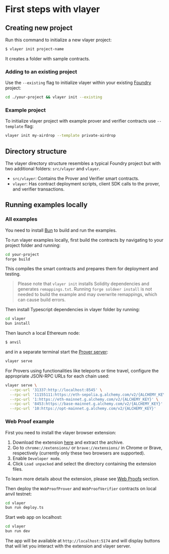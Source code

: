 # First steps with vlayer

## Creating new project

Run this command to initialize a new vlayer project:
```bash
$ vlayer init project-name
```

It creates a folder with sample contracts.

### Adding to an existing project
Use the `--existing` flag to initialize vlayer within your existing [Foundry](https://getfoundry.sh/) project:
```bash
cd ./your-project && vlayer init --existing
```

### Example project
To initialize vlayer project with example prover and verifier contracts use `--template` flag:
```bash
vlayer init my-airdrop --template private-airdrop
``` 

## Directory structure
The vlayer directory structure resembles a typical Foundry project but with two additional folders: `src/vlayer` and `vlayer`.
* `src/vlayer`: Contains the Prover and Verifier smart contracts.
* `vlayer`: Has contract deployment scripts, client SDK calls to the prover, and verifier transactions.
 

## Running examples locally

### All examples
You need to install [Bun](https://bun.sh/) to build and run the examples.

To run vlayer examples locally, first build the contracts by navigating to your project folder and running:
```bash
cd your-project
forge build
```
This compiles the smart contracts and prepares them for deployment and testing.

> Please note that `vlayer init` installs Solidity dependencies and generates `remappings.txt`. Running `forge soldeer install` is not needed to build the example and may overwrite remappings, which can cause build errors.

Then install Typescript dependencies in vlayer folder by running:
```bash
cd vlayer
bun install
```

Then launch a local Ethereum node:
```bash
$ anvil 
```
and in a separate terminal start the [Prover server](/advanced/prover.html#prover-server):

```bash
vlayer serve
```
For Provers using functionalities like teleports or time travel, configure the appropriate JSON-RPC URLs for each chain used:
```bash
vlayer serve \
  --rpc-url '31337:http://localhost:8545' \
  --rpc-url '11155111:https://eth-sepolia.g.alchemy.com/v2/{ALCHEMY_KEY}' \
  --rpc-url '1:https://eth-mainnet.g.alchemy.com/v2/{ALCHEMY_KEY}' \
  --rpc-url '8453:https://base-mainnet.g.alchemy.com/v2/{ALCHEMY_KEY}' \
  --rpc-url '10:https://opt-mainnet.g.alchemy.com/v2/{ALCHEMY_KEY}'
```

### Web Proof example

First you need to install the vlayer browser extension:
1. Download the extension [here](https://vlayer-releases.s3.eu-north-1.amazonaws.com/latest/browser-extension.tar.gz) and extract the archive.
2. Go to `chrome://extensions/` or `brave://extensions/` in Chrome or Brave, respectively (currently only these two browsers are supported).
3. Enable `Developer mode`.
4. Click `Load unpacked` and select the directory containing the extension files.

To learn more details about the extension, please see [Web Proofs](../javascript/webproofs.md) section.

Then deploy the `WebProofProver` and `WebProofVerifier` contracts on local anvil testnet:

```sh
cd vlayer
bun run deploy.ts
```

Start web app on localhost:

```sh
cd vlayer
bun run dev
```

The app will be available at `http://localhost:5174` and will display buttons that will let you interact with the extension and vlayer server.
